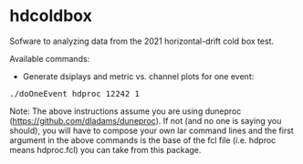 # hdcoldbox

Sofware to analyzing data from the 2021 horizontal-drift cold box test.

Available commands:

* Generate dsiplays and metric vs. channel plots for one event:
<pre>
./doOneEvent hdproc 12242 1
</pre>

Note: The above instructions assume you are using duneproc (https://github.com/dladams/duneproc).
If not (and no one is saying you should), you will have to compose your own lar command lines and
the first argument in the above commands is the base of the fcl file (i.e. hdproc means hdproc.fcl)
you can take from this package.
